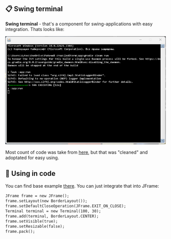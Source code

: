 ## :clipboard: Swing terminal
**Swing terminal** - that's a component for swing-applications with easy integration.
Thats looks like:

![alt text](https://github.com/Jankbyte/swing-terminal/blob/main/images/terminal.png)

Most count of code was take from [here], but that was "cleaned" and adoptated for easy using.
## :hammer: Using in code
You can find base example [there]. You can just integrate that into JFrame:
```
JFrame frame = new JFrame();
frame.setLayout(new BorderLayout());
frame.setDefaultCloseOperation(JFrame.EXIT_ON_CLOSE);
Terminal terminal = new Terminal(100, 30);
frame.add(terminal, BorderLayout.CENTER);
frame.setVisible(true);
frame.setResizable(false);
frame.pack();
```
[here]: https://github.com/JetBrains/jediterm
[there]: https://github.com/Jankbyte/swing-terminal/tree/main/app/src/main/java/ru/jankbyte/terminal
